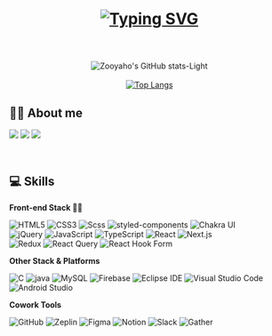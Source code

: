 <div align="center">
  <h1>
    
  [![Typing SVG](https://readme-typing-svg.demolab.com?font=Fira+Code&weight=600&size=40&pause=1000&color=1E1E1E&background=FFEBFB00&center=true&vCenter=true&multiline=false&repeat=false&width=700&height=50&lines=%F0%9F%91%8B+Hi+there%2C+I'm+Zooyaho+%E2%9C%A8)](https://git.io/typing-svg)
    
  </h1>
  
  <br />
  
  ![Zooyaho's GitHub stats-Light](https://github-readme-stats.vercel.app/api?username=zooyaho&show_icons=true&bg_color=00000000&title_color=FF6993FF&icon_color=FFC900FF&text_color=6B6B6BFF&custom_title=%F0%9F%A6%BE+Zooyaho's%20GitHub%20Stats&border_radius=15&theme=light#gh-light-mode-only)
  <br />
  <br />
  [![Top Langs](https://github-readme-stats.vercel.app/api/top-langs/?username=zooyaho&title_color=6B6B6BFF&custom_title=%F0%9F%AA%84+Most%20Used%20Languages&layout=compact&border_radius=15)](https://github.com/anuraghazra/github-readme-stats)
  
  </div>
  
  
  <h2>👩‍💻 About me</h2>

  <a href="mailto:jiwoo1268@naver.com"><img src="https://img.shields.io/badge/Naver-brightgreen?style=flat-square&logo=Naver&logoColor=white"/></a>
  <a href="mailto:jiwoo1268@gmail.com"><img src="https://img.shields.io/badge/Gmail-d14836?style=flat-square&logo=Gmail&logoColor=white"/></a>
  <a href="https://velog.io/@zooyaho"><img src="https://img.shields.io/badge/Velog-20C997?style=flat-square&logo=Velog&logoColor=white"/></a>
  
  <br />
<!--    **Nice to meet you.** -->
<!--  <p style="font-size:150px;">Nice to meet you.</p> -->
  
 
 
<!--   ![Zooyaho's GitHub stats-Dark](https://github-readme-stats.vercel.app/api?username=zooyaho&show_icons=true&bg_color=00000000&title_color=FF6993FF&icon_color=FFC900FF&text_color=6B6B6BFF&custom_title=%F0%9F%A6%BE+Zooyaho's%20GitHub%20Stats&theme=dark#gh-dark-mode-only) -->
  

  <h2>💻 Skills</h2>
    
  **Front-end Stack 👀✨**
  
  ![HTML5](https://img.shields.io/badge/HTML5-E34F26.svg?&style=for-the-badge&logo=HTML5&logoColor=white)
  ![CSS3](https://img.shields.io/badge/CSS3-1572B6.svg?&style=for-the-badge&logo=CSS3&logoColor=white)
  ![Scss](https://img.shields.io/badge/Scss-CC6699.svg?&style=for-the-badge&logo=Sass&logoColor=white)
  ![styled-components](https://img.shields.io/badge/styledcomponents-DB7093.svg?&style=for-the-badge&logo=styled-components&logoColor=white)
  ![Chakra UI](https://img.shields.io/badge/Chakra%20UI-319795.svg?&style=for-the-badge&logo=ChakraUI&logoColor=white)  
  ![jQuery](https://img.shields.io/badge/jQuery-0769AD.svg?&style=for-the-badge&logo=jQuery&logoColor=white)
  ![JavaScript](https://img.shields.io/badge/JavaScript-F7DF1E.svg?&style=for-the-badge&logo=JavaScript&logoColor=black)
  ![TypeScript](https://img.shields.io/badge/TypeScript-3178C6.svg?&style=for-the-badge&logo=TypeScript&logoColor=white)
  ![React](https://img.shields.io/badge/React-61DAFB.svg?&style=for-the-badge&logo=React&logoColor=black)
  ![Next.js](https://img.shields.io/badge/Next.js-000000.svg?&style=for-the-badge&logo=Next.js&logoColor=white)  
  ![Redux](https://img.shields.io/badge/Redux-764ABC.svg?&style=for-the-badge&logo=Redux&logoColor=white)
  ![React Query](https://img.shields.io/badge/React%20Query-FF4154.svg?&style=for-the-badge&logo=ReactQuery&logoColor=white)
  ![React Hook Form](https://img.shields.io/badge/React%20Hook%20Form-EC5990.svg?&style=for-the-badge&logo=ReactHookForm&logoColor=white)
  
  **Other Stack & Platforms**
   <br />
  
  ![C](https://img.shields.io/badge/C-A8B9CC.svg?&style=for-the-badge&logo=C&logoColor=white)
  ![java](https://img.shields.io/badge/java-A8B9CC.svg?&style=for-the-badge&logo=java&logoColor=white)
  ![MySQL](https://img.shields.io/badge/MySQL-4479A1.svg?&style=for-the-badge&logo=MySQL&logoColor=white)
  ![Firebase](https://img.shields.io/badge/Firebase-FFCA28.svg?&style=for-the-badge&logo=Firebase&logoColor=white)
  ![Eclipse IDE](https://img.shields.io/badge/Eclipse%20IDE-2C2255.svg?&style=for-the-badge&logo=Eclipse%20IDE&logoColor=white)
  ![Visual Studio Code](https://img.shields.io/badge/Visual%20Studio%20Code-007ACC.svg?&style=for-the-badge&logo=Visual%20Studio%20Code&logoColor=white)
  ![Android Studio](https://img.shields.io/badge/Android%20Studio-3DDC84.svg?&style=for-the-badge&logo=Android%20Studio&logoColor=white)
  
  **Cowork Tools**
   <br />
  
  ![GitHub](https://img.shields.io/badge/GitHub-181717.svg?&style=for-the-badge&logo=GitHub&logoColor=white)
  ![Zeplin](https://img.shields.io/badge/Zeplin-F7A41D.svg?&style=for-the-badge&logo=Zeplin&logoColor=white)
  ![Figma](https://img.shields.io/badge/Figma-F24E1E.svg?&style=for-the-badge&logo=Figma&logoColor=white)
  ![Notion](https://img.shields.io/badge/Notion-F8DC75.svg?&style=for-the-badge&logo=Notion&logoColor=black)
  ![Slack](https://img.shields.io/badge/Slack-4A154B.svg?&style=for-the-badge&logo=Slack&logoColor=white)
  ![Gather](https://img.shields.io/badge/Gather-BE95FF.svg?&style=for-the-badge&logo=Gather&logoColor=black)
<!--   ![Confluence](https://img.shields.io/badge/Confluence-172B4D.svg?&style=for-the-badge&logo=Confluence&logoColor=white)
  ![Gather](https://img.shields.io/badge/Gather-BE95FF.svg?&style=for-the-badge&logo=Gather&logoColor=black) -->
  
  

